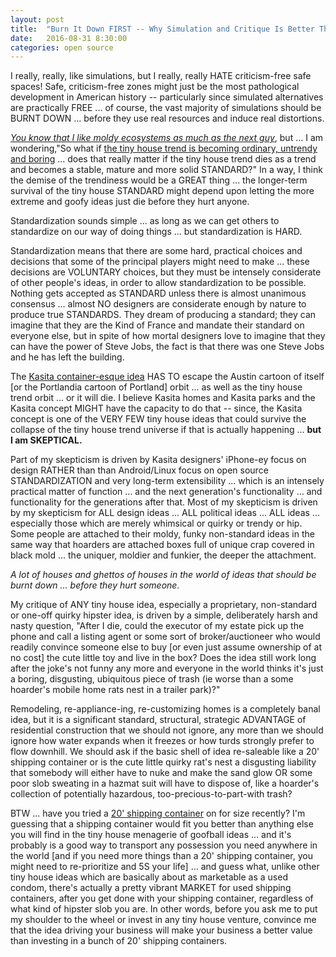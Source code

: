 ```yaml
---
layout: post
title:  "Burn It Down FIRST -- Why Simulation and Critique Is Better Than Building Stupid Shit"
date:   2016-08-31 8:30:00
categories: open source
---
```

I really, really, like simulations, but I really, really HATE criticism-free safe spaces! Safe, criticism-free zones might just be the most pathological development in American history -- particularly since simulated alternatives are practically FREE ... of course, the vast majority of simulations should be BURNT DOWN ... before they use real resources and induce real distortions.

[*You know that I like moldy ecosystems as much as the next guy*](http://markbruns.github.io/bioremediation,/antibiotics,/enzymes,/metagenomics,/soil/ecosystems/2016/08/24/White-Rot.html), but ... I am wondering,"So what if [the tiny house trend is becoming ordinary, untrendy and boring](https://www.kasita.com/is-the-tiny-house-trend-dead/) ... does that really matter if the tiny house trend dies as a trend and becomes a stable, mature and more solid STANDARD?" In a way, I think the demise of the trendiness would be a GREAT thing ... the longer-term survival of the tiny house STANDARD might depend upon letting the more extreme and goofy ideas just die before they hurt anyone.  

Standardization sounds simple ... as long as we can get others to standardize on our way of doing things ... but standardization is HARD.  

Standardization means that there are some hard, practical choices and decisions that some of the principal players might need to make ... these decisions are VOLUNTARY choices, but they must be intensely considerate of other people's ideas, in order to allow standardization to be possible.  Nothing gets accepted as STANDARD unless there is almost unanimous consensus ... almost NO designers are considerate enough by nature to produce true STANDARDS.  They dream of producing a standard; they can imagine that they are the Kind of France and mandate their standard on everyone else, but in spite of how mortal designers love to imagine that they can have the power of Steve Jobs, the fact is that there was one Steve Jobs and he has left the building.  

The [Kasita container-esque idea](https://www.kasita.com/#about) HAS TO escape the Austin cartoon of itself [or the Portlandia cartoon of Portland] orbit ... as well as the tiny house trend orbit ... or it will die. I believe Kasita homes and Kasita parks and the Kasita concept MIGHT have the capacity to do that -- since, the Kasita concept is one of the VERY FEW tiny house ideas that could survive the collapse of the tiny house trend universe if that is actually happening ... **but I am SKEPTICAL.**

Part of my skepticism is driven by Kasita designers' iPhone-ey focus on design RATHER than than Android/Linux focus on open source STANDARDIZATION and very long-term extensibility ... which is an intensely practical matter of function ... and the next generation's functionality ... and functionality for the generations after that.  Most of my skepticism is driven by my skepticism for ALL design ideas ... ALL political ideas ... ALL ideas ... especially those which are merely whimsical or quirky or trendy or hip.  Some people are attached to their moldy, funky non-standard ideas in the same way that hoarders are attached boxes full of unique crap covered in black mold ... the uniquer, moldier and funkier, the deeper the attachment.

*A lot of houses and ghettos of houses in the world of ideas that should be burnt down ... before they hurt someone.*

My critique of ANY tiny house idea, especially a proprietary, non-standard or one-off quirky hipster idea, is driven by a simple, deliberately harsh and nasty question, "After I die, could the executor of my estate pick up the phone and call a listing agent or some sort of broker/auctioneer who would readily convince someone else to buy [or even just assume ownership of at no cost] the cute little toy and live in the box? Does the idea still work long after the joke's not funny any more and everyone in the world thinks it's just a boring, disgusting, ubiquitous piece of trash (ie worse than a some hoarder's mobile home rats nest in a trailer park)?"  

Remodeling, re-appliance-ing, re-customizing homes is a completely banal idea, but it is a significant standard, structural, strategic ADVANTAGE of residential construction that we should not ignore, any more than we should ignore how water expands when it freezes or how turds strongly prefer to flow downhill.  We should ask if the basic shell of idea re-saleable like a 20' shipping container or is the cute little quirky rat's nest a disgusting liability that somebody will either have to nuke and make the sand glow OR some poor slob sweating in a hazmat suit will have to dispose of, like a hoarder's collection of potentially hazardous, too-precious-to-part-with trash?

BTW ... have you tried a [20' shipping container](http://www.ebay.com/bhp/20-ft-shipping-container) on for size recently?  I'm guessing that a shipping container would fit you better than anything else you will find in the tiny house menagerie of goofball ideas ... and it's probably is a good way to transport any possession you need anywhere in the world [and if you need more things than a 20' shipping container, you might need to re-prioritize and 5S your life] ... and guess what, unlike other tiny house ideas which are basically about as marketable as a used condom, there's actually a pretty vibrant MARKET for used shipping containers, after you get done with your shipping container, regardless of what kind of hipster slob you are.  In other words, before you ask me to put my shoulder to the wheel or invest in any tiny house venture, convince me that the idea driving your business will make your business a better value than investing in a bunch of 20' shipping containers.
